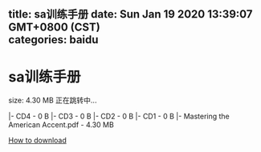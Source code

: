 
title: sa训练手册
date: Sun Jan 19 2020 13:39:07 GMT+0800 (CST)    
categories: baidu
---

# sa训练手册
size: 4.30 MB
 正在跳转中...
 
|- CD4 - 0 B
|- CD3 - 0 B
|- CD2 - 0 B
|- CD1 - 0 B
|- Mastering the American Accent.pdf - 4.30 MB

[How to download](https://bpcam.bemobtrk.com/go/2ceec3aa-1ca2-46d6-b9ff-aaa5c184517c?jno=2184)